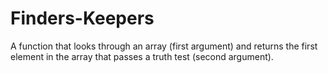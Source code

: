 # Finders-Keepers
A function that looks through an array (first argument) and returns the first element in the array that passes a truth test (second argument).